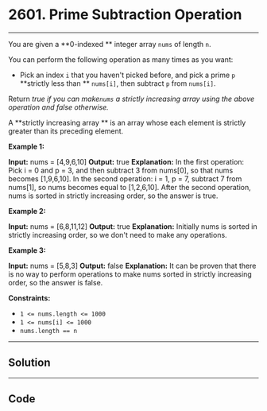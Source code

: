 # 2601. Prime Subtraction Operation

---

You are given a **0-indexed ** integer array `nums` of length `n`.

You can perform the following operation as many times as you want:

  * Pick an index `i` that you haven't picked before, and pick a prime `p` **strictly less than ** `nums[i]`, then subtract `p` from `nums[i]`.



Return _true if you can make`nums` a strictly increasing array using the above operation and false otherwise._

A **strictly increasing array ** is an array whose each element is strictly greater than its preceding element.

 

**Example 1:**


**Input:** nums = [4,9,6,10]
**Output:** true
**Explanation:** In the first operation: Pick i = 0 and p = 3, and then subtract 3 from nums[0], so that nums becomes [1,9,6,10].
In the second operation: i = 1, p = 7, subtract 7 from nums[1], so nums becomes equal to [1,2,6,10].
After the second operation, nums is sorted in strictly increasing order, so the answer is true.

**Example 2:**


**Input:** nums = [6,8,11,12]
**Output:** true
**Explanation:** Initially nums is sorted in strictly increasing order, so we don't need to make any operations.

**Example 3:**


**Input:** nums = [5,8,3]
**Output:** false
**Explanation:** It can be proven that there is no way to perform operations to make nums sorted in strictly increasing order, so the answer is false.

 

**Constraints:**

  * `1 <= nums.length <= 1000`
  * `1 <= nums[i] <= 1000`
  * `nums.length == n`

---

## Solution



---

## Code
```python


```